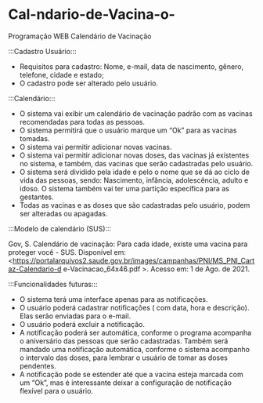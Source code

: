 # Cal-ndario-de-Vacina-o-
Programação WEB 
Calendário de Vacinação

:::Cadastro Usuário:::
* Requisitos para cadastro: Nome, e-mail, data de nascimento, gênero, telefone,
cidade e estado;
* O cadastro pode ser alterado pelo usuário.

:::Calendário:::
* O sistema vai exibir um calendário de vacinação padrão com as vacinas
recomendadas para todas as pessoas.
* O sistema permitirá que o usuário marque um “Ok” para as vacinas tomadas.
* O sistema vai permitir adicionar novas vacinas.
* O sistema vai permitir adicionar novas doses, das vacinas já existentes no sistema,
e também, das vacinas que serão cadastradas pelo usuário.
* O sistema será dividido pela idade e pelo o nome que se dá ao ciclo de vida das
pessoas, sendo: Nascimento, infância, adolescência, adulto e idoso. O sistema
também vai ter uma partição específica para as gestantes.
* Todas as vacinas e as doses que são cadastradas pelo usuário, podem ser alteradas
ou apagadas.

:::Modelo de calendário (SUS):::

Gov, S. Calendário de vacinação: Para cada idade, existe uma vacina para proteger você -
SUS. Disponível em:
<https://portalarquivos2.saude.gov.br/images/campanhas/PNI/MS_PNI_Cartaz-Calendario-d
e-Vacinacao_64x46.pdf >. Acesso em: 1 de Ago. de 2021.

:::Funcionalidades futuras:::
* O sistema terá uma interface apenas para as notificações.
* O usuário poderá cadastrar notificações ( com data, hora e descrição). Elas serão
enviadas para o e-mail.
* O usuário poderá excluir a notificação.
* A notificação poderá ser automática, conforme o programa acompanha o aniversário
das pessoas que serão cadastradas. Também será mandado uma notificação
automática, conforme o sistema acompanho o intervalo das doses, para lembrar o
usuário de tomar as doses pendentes.
* A notificação pode se estender até que a vacina esteja marcada com um “Ok”, mas
é interessante deixar a configuração de notificação flexível para o usuário.
